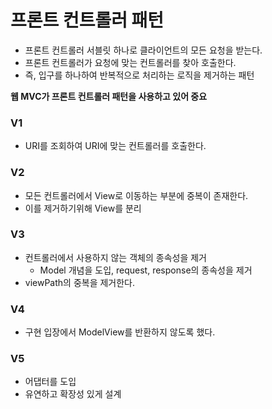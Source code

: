 프론트 컨트롤러 패턴
==
- 프론트 컨트롤러 서블릿 하나로 클라이언트의 모든 요청을 받는다.
- 프론트 컨트롤러가 요청에 맞는 컨트롤러를 찾아 호출한다.
- 즉, 입구를 하나하여 반복적으로 처리하는 로직을 제거하는 패턴

**웹 MVC가 프론트 컨트롤러 패턴을 사용하고 있어 중요**

### V1
- URI를 조회하여 URI에 맞는 컨트롤러를 호출한다.

### V2
- 모든 컨트롤러에서 View로 이동하는 부분에 중복이 존재한다.
- 이를 제거하기위해 View를 분리

### V3
- 컨트롤러에서 사용하지 않는 객체의 종속성을 제거
  - Model 개념을 도입, request, response의 종속성을 제거
- viewPath의 중복을 제거한다.

### V4
- 구현 입장에서 ModelView를 반환하지 않도록 했다.

### V5
- 어댑터를 도입
- 유연하고 확장성 있게 설계


